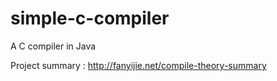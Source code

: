 # simple-c-compiler
A C compiler in Java

Project summary : http://fanyijie.net/compile-theory-summary
